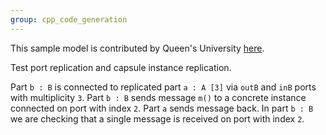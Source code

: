 ```yaml
---
group: cpp_code_generation
---
```

This sample model is contributed by Queen's University [here](https://research.cs.queensu.ca/home/dingel/cisc844_F23/sampleModels/sampleModels.html).

Test port replication and capsule instance replication.

Part `b : B` is connected to replicated part `a : A [3]` via `outB` and `inB` ports with multiplicity `3`.
Part `b : B` sends message `m()` to a concrete instance connected on port with index `2`.
Part `a` sends message back.
In part `b : B` we are checking that a single message is received on port with index `2`.
